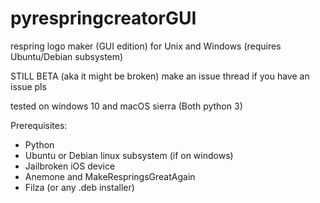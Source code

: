 # pyrespringcreatorGUI
respring logo maker (GUI edition) for Unix and Windows (requires Ubuntu/Debian subsystem)

STILL BETA (aka it might be broken) make an issue thread if you have an issue pls

tested on windows 10 and macOS sierra (Both python 3)

Prerequisites:
- Python
- Ubuntu or Debian linux subsystem (if on windows)
- Jailbroken iOS device
- Anemone and MakeRespringsGreatAgain
- Filza (or any .deb installer)
